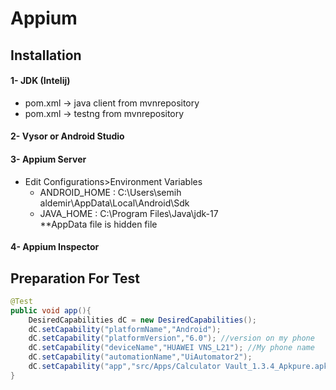 # Appium
## Installation
#### 1- JDK (Intelij)
* pom.xml -> java client from mvnrepository
* pom.xml -> testng from mvnrepository
#### 2- Vysor or Android Studio
#### 3- Appium Server
* Edit Configurations>Environment Variables  
  - ANDROID_HOME : C:\Users\semih aldemir\AppData\Local\Android\Sdk  
  - JAVA_HOME : C:\Program Files\Java\jdk-17  
**AppData file is hidden file
#### 4- Appium Inspector

## Preparation For Test
````java
@Test
public void app(){
    DesiredCapabilities dC = new DesiredCapabilities();
    dC.setCapability("platformName","Android");
    dC.setCapability("platformVersion","6.0"); //version on my phone
    dC.setCapability("deviceName","HUAWEI VNS_L21"); //My phone name
    dC.setCapability("automationName","UiAutomator2");
    dC.setCapability("app","src/Apps/Calculator Vault_1.3.4_Apkpure.apk");
}
````

